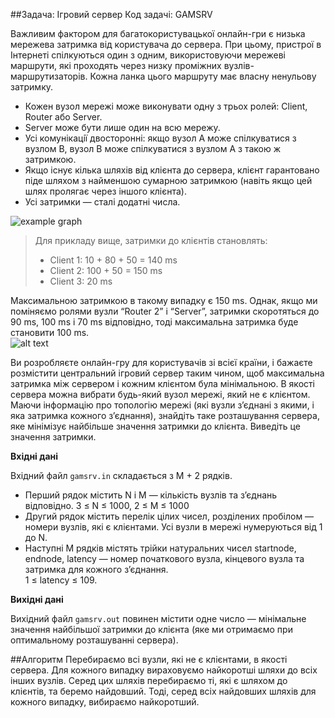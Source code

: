 ##Задача: Iгровий сервер
Код задачi: GAMSRV

Важливим фактором для багатокористувацької онлайн-гри є низька мережева затримка
вiд користувача до сервера. При цьому, пристрої в Iнтернетi спiлкуються один з
одним, використовуючи мережевi маршрути, якi проходять через низку промiжних
вузлiв-маршрутизаторiв. Кожна ланка цього маршруту має власну ненульову затримку.

- Кожен вузол мережi може виконувати одну з трьох ролей: Client, Router або
Server.
- Server може бути лише один на всю мережу.
- Усi комунiкацiї двостороннi: якщо вузол A може спiлкуватися з вузлом B,
вузол B може спiлкуватися з вузлом A з такою ж затримкою.
- Якщо iснує кiлька шляхiв вiд клiєнта до сервера, клiєнт гарантовано пiде
шляхом з найменшою сумарною затримкою (навiть якщо цей шлях пролягає
через iншого клiєнта).
- Усi затримки — сталi додатнi числа.  

![example graph](https://github.com/ravenen/algo_lab_3/blob/dev/example_1.png?raw=true)
>Для прикладу вище, затримки до клiєнтiв становлять:
>- Client 1: 10 + 80 + 50 = 140 ms
>- Client 2: 100 + 50 = 150 ms
>- Client 3: 20 ms

Максимальною затримкою в такому випадку є 150 ms. Однак, якщо ми помiняємо ролями вузли “Router 2” i “Server”, затримки скоротяться до 90 ms, 100 ms i 70 ms вiдповiдно, тодi максимальна затримка буде становити 100 ms.  
![alt text](https://github.com/ravenen/algo_lab_3/blob/dev/example_2.png?raw=true)

Ви розробляєте онлайн-гру для користувачiв зi всiєї країни, i бажаєте розмiстити центральний iгровий сервер таким чином, щоб максимальна затримка мiж сервером i кожним клiєнтом була мiнiмальною. В якостi сервера можна вибрати будь-який вузол мережi, який не є клiєнтом.  
Маючи iнформацiю про топологiю мережi (якi вузли з’єднанi з якими, i яка затримка
кожного з’єднання), знайдiть таке розташування сервера, яке мiнiмiзує найбiльше значення затримки до клiєнта. Виведiть це значення затримки.

**Вхiднi данi**

Вхiдний файл ```gamsrv.in``` складається з M + 2 рядкiв.
- Перший рядок мiстить N i M — кiлькiсть вузлiв та з’єднань вiдповiдно.
3 ≤ N ≤ 1000, 2 ≤ M ≤ 1000
- Другий рядок мiстить перелiк цiлих чисел, роздiлених пробiлом — номери
вузлiв, якi є клiєнтами. Усi вузли в мережi нумеруються вiд 1 до N.
- Наступнi M рядкiв мiстять трiйки натуральних чисел startnode, endnode, latency — номер початкового вузла, кiнцевого вузла та затримка для кожного з’єднання.  
1 ≤ latency ≤ 109.

**Вихiднi данi**

Вихiдний файл ```gamsrv.out``` повинен мiстити одне число — мiнiмальне значення найбiльшої затримки до клiєнта (яке ми отримаємо при оптимальному розташуваннi сервера).

##Алгоритм
Перебираємо всі вузли, які не є клієнтами, в якості сервера. Для кожного випадку вираховуємо найкоротші шляхи до всіх інших вузлів. Серед цих шляхів перебираємо ті, які є шляхом до клієнтів, та беремо найдовший. Тоді, серед всіх найдовших шляхів для кожного випадку, вибираємо найкоротший.